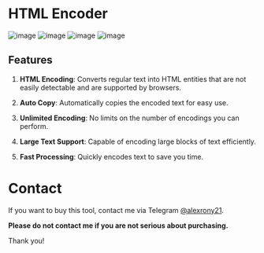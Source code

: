 # HTML Encoder

![image](https://raw.githubusercontent.com/alexrony21/Letter-Encryptor/refs/heads/main/Html_Encoder.png)
![image](https://raw.githubusercontent.com/alexrony21/Letter-Encryptor/refs/heads/main/Front_Proof.png)
![image](https://raw.githubusercontent.com/alexrony21/Letter-Encryptor/refs/heads/main/Code_Proof.png)
![image](https://raw.githubusercontent.com/alexrony21/Letter-Encryptor/refs/heads/main/Code_Proof2.png)

## Features

1. **HTML Encoding**: Converts regular text into HTML entities that are not easily detectable and are supported by browsers.

2. **Auto Copy**: Automatically copies the encoded text for easy use.

3. **Unlimited Encoding**: No limits on the number of encodings you can perform.

4. **Large Text Support**: Capable of encoding large blocks of text efficiently.

5. **Fast Processing**: Quickly encodes text to save you time.


# Contact

If you want to buy this tool, contact me via Telegram [@alexrony21](https://t.me/alexrony21).

**Please do not contact me if you are not serious about purchasing.**

Thank you!
